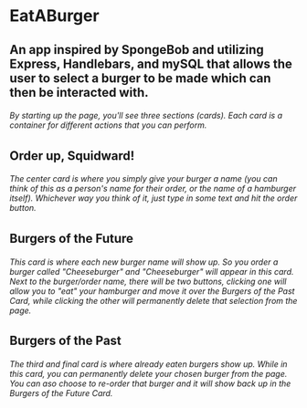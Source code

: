 # EatABurger

## An app inspired by SpongeBob and utilizing Express, Handlebars, and mySQL that allows the user to select a burger to be made which can then be interacted with.  

###### By starting up the page, you'll see three sections (cards).  Each card is a container for different actions that you can perform.

## Order up, Squidward!
###### The center card is where you simply give your burger a name (you can think of this as a person's name for their order, or the name of a hamburger itself).  Whichever way you think of it, just type in some text and hit the order button. 

## Burgers of the Future
###### This card is where each new burger name will show up.  So you order a burger called "Cheeseburger" and "Cheeseburger" will appear in this card.  Next to the burger/order name, there will be two buttons, clicking one will allow you to "eat" your hamburger and move it over the Burgers of the Past Card, while clicking the other will permanently delete that selection from the page.  

## Burgers of the Past
###### The third and final card is where already eaten burgers show up.  While in this card, you can permanently delete your chosen burger from the page.  You can aso choose to re-order that burger and it will show back up in the Burgers of the Future Card.


